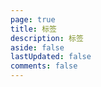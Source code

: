 ```yaml
---
page: true
title: 标签
description: 标签
aside: false
lastUpdated: false
comments: false
---
```

<ClientOnly>
<Tags/>
</ClientOnly>
